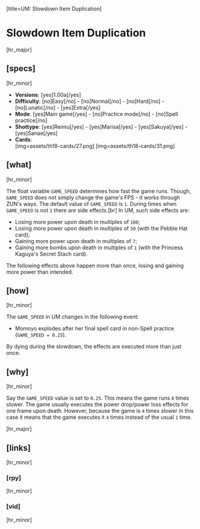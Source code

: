 [title=UM: Slowdown Item Duplication]
# Slowdown Item Duplication
[hr_major]

## [specs]  
[hr_minor]

* **Versions**: [yes]1.00a[/yes]  
* **Difficulty**: [no]Easy[/no] - [no]Normal[/no] - [no]Hard[/no] - [no]Lunatic[/no] - [yes]Extra[/yes]  
* **Mode**: [yes]Main game[/yes] - [no]Practice mode[/no] - [no]Spell practice[/no]  
* **Shottype**: [yes]Reimu[/yes] - [yes]Marisa[/yes] - [yes]Sakuya[/yes] - [yes]Sanae[/yes]  
* **Cards**:  
[img=assets/th18-cards/27.png] [img=assets/th18-cards/31.png]


## [what]
[hr_minor]

The float variable ``GAME_SPEED`` determines how fast the game runs. Though, ``GAME_SPEED`` does not simply change the game's FPS - it works through ZUN's ways. The default value of ``GAME_SPEED`` is ``1``.
During times when ``GAME_SPEED`` is not ``1`` there are side effects.[br]
In UM, such side effects are:
+ Losing more power upon death in multiples of ``100``;
+ Losing more power upon death in multiples of ``50`` (with the Pebble Hat card);
+ Gaining more power upon death in multiples of ``7``;
+ Gaining more bombs upon death in multiples of ``1`` (with the Princess Kaguya's Secret Stach card).

The following effects above happen more than once, losing and gaining more power than intended.

## [how]
[hr_minor]

The ``GAME_SPEED`` in UM changes in the following event:
+ Momoyo explodes after her final spell card in non-Spell practice (``GAME_SPEED = 0.25``).

By dying during the slowdown, the effects are executed more than just once.


## [why]
[hr_minor]

Say the ``GAME_SPEED`` value is set to ``0.25``. This means the game runs ``4`` times slower. The game usually executes the power drop/power loss effects for one frame upon death. However, because the game is ``4`` times slower in this case it means that the game executes it ``4`` times instead of the usual ``1`` time.


[hr_major]
## [links]
[hr_minor]
### [rpy]
[hr_minor]
### [vid]
[hr_minor]
